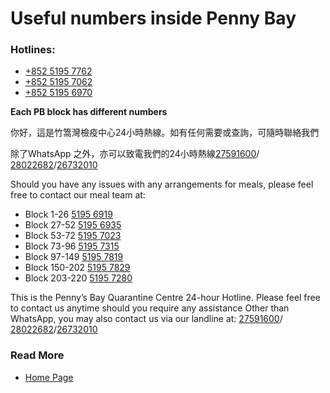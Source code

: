# Useful numbers inside Penny Bay 

### Hotlines: 


- [+852 5195 7762](https://api.whatsapp.com/send?phone=+85251957762)
- [+852 5195 7062](https://api.whatsapp.com/send?phone=+85251957062)
- [+852 5195 6970](https://api.whatsapp.com/send?phone=+85251956970)


**Each PB block has different numbers**

你好，這是竹篙灣檢疫中心24小時熱線。如有任何需要或查詢，可隨時聯絡我們

除了WhatsApp 之外，亦可以致電我們的24小時熱線[27591600](tel:27591600)/ [28022682](tel:28022682)/[26732010](tel:26732010)

Should you have any issues with any arrangements for meals, please feel free to contact our meal team at:

- Block 1-26       [5195 6919](tel:+85251956919)
- Block 27-52      [5195 6935](tel:+85251956935)
- Block 53-72      [5195 7023](tel:+85251957023)
- Block 73-96      [5195 7315](tel:+85251957315)
- Block 97-149     [5195 7819](tel:+85251957819)
- Block 150-202    [5195 7829](tel:+85251957829)
- Block 203-220    [5195 7280](tel:+85251957280)

This is the Penny’s Bay Quarantine Centre 24-hour Hotline. Please feel free to contact us anytime should you require any assistance
Other than WhatsApp, you may also contact us via our landline at: [27591600](tel:27591600)/ [28022682](tel:28022682)/[26732010](tel:26732010)

### Read More
- [Home Page](https://zetta.github.io/cct11/)
